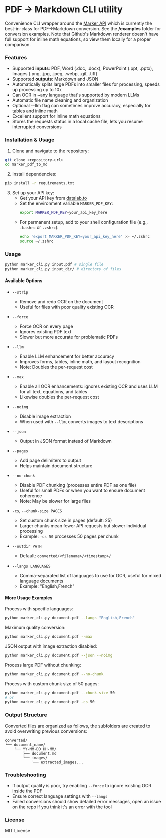 # PDF -> Markdown CLI utility

Convenience CLI wrapper around the [Marker API](https://datalab.to/marker) which is currently the best-in-class for PDF->Markdown conversion. See the **/examples** folder for conversion examples. Note that Github's Markdown renderer doesn't have full support for inline math equations, so view them locally for a proper comparison.

### Features 
  - Supported **inputs**: PDF, Word (.doc, .docx), PowerPoint (.ppt, .pptx), Images (.png, .jpg, .jpeg, .webp, .gif, .tiff)
  - Supported **outputs**: Markdown and JSON
  - Automatically splits large PDFs into smaller files for processing, speeds up processing up to 10x
  - Can OCR in ~any language that's supported by modern LLMs
  - Automatic file name cleaning and organization
  - Optional --llm flag can sometimes improve accuracy, especially for tables and inline math
  - Excellent support for inline math equations
  - Stores the requests status in a local cache file, lets you resume interrupted conversions

### Installation & Usage

1. Clone and navigate to the repository:
```bash
git clone <repository-url>
cd marker_pdf_to_md
```

2. Install dependencies:
```bash
pip install -r requirements.txt
```

3. Set up your API key:
   - Get your API key from [datalab.to](https://www.datalab.to/app/keys)
   - Set the environment variable `MARKER_PDF_KEY`:
     ```bash
     export MARKER_PDF_KEY=your_api_key_here
     ```
   - For permanent setup, add to your shell configuration file (e.g., `.bashrc` or `.zshrc`):
     ```bash
     echo 'export MARKER_PDF_KEY=your_api_key_here' >> ~/.zshrc
     source ~/.zshrc
     ```

### Usage

```bash
python marker_cli.py input.pdf # single file
python marker_cli.py input_dir/ # directory of files
```

#### Available Options

- `--strip`
  - Remove and redo OCR on the document
  - Useful for files with poor quality existing OCR

- `--force`
  - Force OCR on every page
  - Ignores existing PDF text
  - Slower but more accurate for problematic PDFs

- `--llm`
  - Enable LLM enhancement for better accuracy
  - Improves forms, tables, inline math, and layout recognition
  - Note: Doubles the per-request cost

- `--max`
  - Enable all OCR enhancements: ignores existing OCR and uses LLM for all text, equations, and tables
  - Likewise doubles the per-request cost

- `--noimg`
  - Disable image extraction
  - When used with `--llm`, converts images to text descriptions

- `--json`
  - Output in JSON format instead of Markdown

- `--pages`
  - Add page delimiters to output
  - Helps maintain document structure

- `--no-chunk`
  - Disable PDF chunking (processes entire PDF as one file)
  - Useful for small PDFs or when you want to ensure document coherence
  - Note: May be slower for large files

- `-cs`, `--chunk-size PAGES`
  - Set custom chunk size in pages (default: 25)
  - Larger chunks mean fewer API requests but slower individual processing
  - Example: `-cs 50` processes 50 pages per chunk

- `--outdir PATH`
  - Default: `converted/<filename>/<timestamp>/`

- `--langs LANGUAGES`
  - Comma-separated list of languages to use for OCR, useful for mixed language documents
  - Example: "English,French"

#### More Usage Examples

Process with specific languages:
```bash
python marker_cli.py document.pdf --langs "English,French"
```

Maximum quality conversion:
```bash
python marker_cli.py document.pdf --max
```

JSON output with image extraction disabled:
```bash
python marker_cli.py document.pdf --json --noimg
```

Process large PDF without chunking:
```bash
python marker_cli.py document.pdf --no-chunk
```

Process with custom chunk size of 50 pages:
```bash
python marker_cli.py document.pdf --chunk-size 50
# or
python marker_cli.py document.pdf -cs 50
```

### Output Structure

Converted files are organized as follows, the subfolders are created to avoid overwriting previous conversions:
```
converted/
└── document_name/
    └── YY-MM-DD_HH-MM/
        ├── document.md
        └── images/
            └── extracted_images...
```

### Troubleshooting

- If output quality is poor, try enabling `--force` to ignore existing OCR inside the PDF
- Ensure correct language settings with `--langs`
- Failed conversions should show detailed error messages, open an issue on the repo if you think it's an error with the tool

### License

MIT License